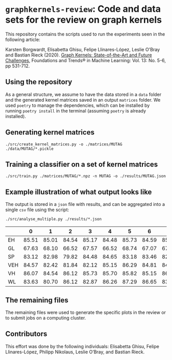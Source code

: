 # `graphkernels-review`: Code and data sets for the review on graph kernels


This repository contains the scripts used to run the experiments seen in
the following article:

Karsten Borgwardt, Elisabetta Ghisu, Felipe Llinares-López, Leslie O'Bray and Bastian Rieck (2020).
[Graph Kernels: State-of-the-Art and Future Challenges](http://dx.doi.org/10.1561/2200000076),
Foundations and Trends® in Machine Learning: Vol. 13: No. 5-6, pp 531-712.


## Using the repository

As a general structure, we assume to have the data stored in a `data`
folder and the generated kernel matrices saved in an output `matrices`
folder. We used `poetry` to manage the dependencies, which can be
installed by running `poetry install` in the terminal (assuming `poetry`
is already installed). 

## Generating kernel matrices

    ./src/create_kernel_matrices.py -o ./matrices/MUTAG ./data/MUTAG/*.pickle

## Training a classifier on a set of kernel matrices

    ./src/train.py ./matrices/MUTAG/*.npz -n MUTAG -o ./results/MUTAG.json

## Example illustration of what output looks like


  The output is stored in a `json` file with results, and can be
  aggregated into a single `csv` file using the script:

    ./src/analyse_multiple.py ./results/*.json

|     |     0 |     1 |     2 |     3 |     4 |     5 |     6 |     7 |     8 |     9 |   mean |   std |
|-----|-------|-------|-------|-------|-------|-------|-------|-------|-------|-------|--------|-------|
| EH  | 85.51 | 85.01 | 84.54 | 85.17 | 84.48 | 85.73 | 84.59 | 85.78 | 84.62 | 83.95 |  84.94 |  0.61 |
| GL  | 67.63 | 68.10 | 66.52 | 67.57 | 66.52 | 68.74 | 67.07 | 67.54 | 69.82 | 67.07 |  67.66 |  1.02 |
| SP  | 83.12 | 82.98 | 79.82 | 84.48 | 84.65 | 83.18 | 83.46 | 82.09 | 84.56 | 85.50 |  83.38 |  1.61 |
| VEH | 84.57 | 82.42 | 81.84 | 82.12 | 85.15 | 86.29 | 84.81 | 84.68 | 82.46 | 83.48 |  83.78 |  1.52 |
| VH  | 86.07 | 84.54 | 86.12 | 85.73 | 85.70 | 85.82 | 85.15 | 86.37 | 86.18 | 86.59 |  85.83 |  0.60 |
| WL  | 83.63 | 80.70 | 86.12 | 82.87 | 86.26 | 87.29 | 86.65 | 83.68 | 87.89 | 85.95 |  85.10 |  2.28 |

## The remaining files

The remaining files were used to generate the specific plots in the
review or to submit jobs on a computing cluster.

## Contributors

This effort was done by the following individuals: Elisabetta Ghisu, Felipe Llinares-López, Philipp Nikolaus, Leslie O’Bray, and Bastian Rieck.

